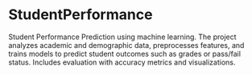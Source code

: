 # StudentPerformance
Student Performance Prediction using machine learning. The project analyzes academic and demographic data, preprocesses features, and trains models to predict student outcomes such as grades or pass/fail status. Includes evaluation with accuracy metrics and visualizations.
